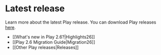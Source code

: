<!--- Copyright (C) 2009-2020 Lightbend Inc. <https://www.lightbend.com> -->
# Latest release

Learn more about the latest Play release. You can download Play releases [here](https://www.playframework.com/download).

- [[What's new in Play 2.6?|Highlights26]]
- [[Play 2.6 Migration Guide|Migration26]]
- [[Other Play releases|Releases]]
